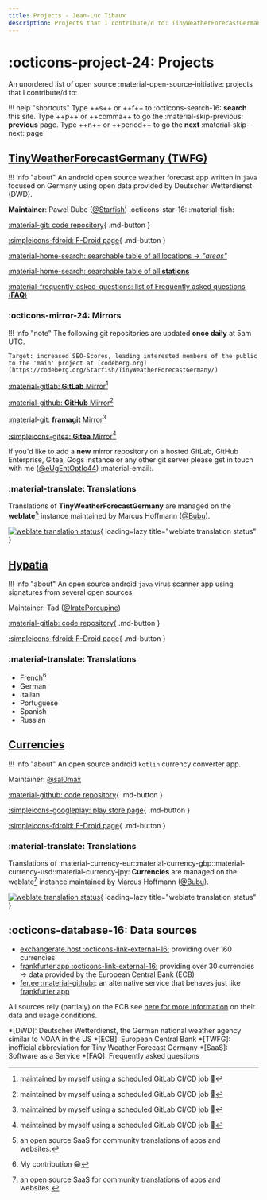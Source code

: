 ```yaml
---
title: Projects - Jean-Luc Tibaux
description: Projects that I contribute/d to: TinyWeatherForecastGermany, Hypatia, Currencies
---
```


# :octicons-project-24: Projects

An unordered list of open source :material-open-source-initiative: projects that I contribute/d to:

!!! help "shortcuts"
    Type ++s++ or ++f++ to :octicons-search-16: **search** this site.
    Type ++p++ or ++comma++ to go the :material-skip-previous: **previous** page.
    Type ++n++ or ++period++ to go the **next** :material-skip-next: page.

## [TinyWeatherForecastGermany (TWFG)](https://tinyweatherforecastgermanygroup.gitlab.io/index/index.html)

!!! info "about"
    An android open source weather forecast app written in `java` focused on Germany using open data provided by Deutscher Wetterdienst (DWD).

**Maintainer**: Pawel Dube ([@Starfish](https://codeberg.org/Starfish)) :octicons-star-16: :material-fish:

[:material-git: code repository](https://codeberg.org/Starfish/TinyWeatherForecastGermany/){ .md-button }

[:simpleicons-fdroid: F-Droid page](https://f-droid.org/packages/de.kaffeemitkoffein.tinyweatherforecastgermany){ .md-button }

[:material-home-search: searchable table of all locations -> *"areas"*](https://tinyweatherforecastgermanygroup.gitlab.io/index/areas.html)

[:material-home-search: searchable table of all **stations**](https://tinyweatherforecastgermanygroup.gitlab.io/index/stations.html)

[:material-frequently-asked-questions: list of Frequently asked questions (**FAQ**)](https://tinyweatherforecastgermanygroup.gitlab.io/index/index.html#faq)

### :octicons-mirror-24: Mirrors

!!! info "note"
    The following git repositories are updated **once daily** at 5am UTC.

    Target: increased SEO-Scores, leading interested members of the public to the 'main' project at [codeberg.org](https://codeberg.org/Starfish/TinyWeatherForecastGermany/)

[:material-gitlab: **GitLab** Mirror](https://gitlab.com/tinyweatherforecastgermanygroup/TinyWeatherForecastGermany)[^1]

[:material-github: **GitHub** Mirror](https://github.com/twfgcicdbot/TinyWeatherForecastGermanyMirror)[^1]

[:material-git: **framagit** Mirror](https://framagit.org/tinyweatherforecastgermanygroup/tinyweatherforecastgermanymirror)[^1]

[:simpleicons-gitea: **Gitea** Mirror](https://gitea.com/tinyweatherforecastgermanygroup/TinyWeatherForecastGermanyMirror)[^1]

If you'd like to add a **new** mirror repository on a hosted GitLab, GitHub Enterprise, Gitea, Gogs instance or any other git server please get in touch with me ([@eUgEntOptIc44](https://codeberg.org/eUgEntOptIc44)) :material-email:. 

### :material-translate: Translations

Translations of **TinyWeatherForecastGermany** are managed on the **weblate**[^2] instance maintained by Marcus Hoffmann ([@Bubu](https://bubu1.eu/)).

[![weblate translation status](https://weblate.bubu1.eu/widgets/tiny-weather-forecast-germany/-/multi-blue.svg "weblate translation status of TinyWeatherForecastGermany")](https://weblate.bubu1.eu/engage/tiny-weather-forecast-germany/){ loading=lazy title="weblate translation status" }

[^1]: maintained by myself using a scheduled GitLab CI/CD job :rocket:
[^2]: an open source SaaS for community translations of apps and websites.

## [Hypatia](https://gitlab.com/divested-mobile/hypatia)

!!! info "about"
    An open source android `java` virus scanner app using signatures from several open sources.

Maintainer: Tad ([@IratePorcupine](https://gitlab.com/IratePorcupine))

[:material-gitlab: code repository](https://gitlab.com/divested-mobile/hypatia){ .md-button }

[:simpleicons-fdroid: F-Droid page](https://f-droid.org/packages/us.spotco.malwarescanner/){ .md-button }

### :material-translate: Translations

* French[^3]
* German
* Italian
* Portuguese
* Spanish
* Russian

[^3]: My contribution :grin:

## [Currencies](https://github.com/sal0max/currencies)

!!! info "about"
    An open source android `kotlin` currency converter app.

Maintainer: [@sal0max](https://github.com/sal0max)

[:material-github: code repository](https://github.com/sal0max/currencies){ .md-button }

[:simpleicons-googleplay: play store page](https://play.google.com/store/apps/details?id=de.salomax.currencies){ .md-button }

[:simpleicons-fdroid: F-Droid page](https://f-droid.org/packages/de.salomax.currencies){ .md-button }

### :material-translate: Translations

Translations of :material-currency-eur::material-currency-gbp::material-currency-usd::material-currency-jpy: **Currencies** are managed on the weblate[^2] instance maintained by Marcus Hoffmann ([@Bubu](https://bubu1.eu/)).

[![weblate translation status](https://weblate.bubu1.eu/widgets/currencies/-/multi-blue.svg "weblate translation status of currencies")](https://weblate.bubu1.eu/engage/currencies){ loading=lazy title="weblate translation status" }


## :octicons-database-16: Data sources

* [exchangerate.host :octicons-link-external-16:](https://exchangerate.host/#/#faq) providing over 160 currencies
* [frankfurter.app :octicons-link-external-16:](https://www.frankfurter.app/docs/) providing over 30 currencies -> data provided by the European Central Bank (ECB)
* [fer.ee :material-github:](https://github.com/narorolib/fer): an alternative service that behaves just like [frankfurter.app](https://www.frankfurter.app/docs/)

All sources rely (partialy) on the ECB see [here for more information](https://www.ecb.europa.eu/stats/policy_and_exchange_rates/euro_reference_exchange_rates/html/index.en.html) on their data and usage conditions.

*[DWD]: Deutscher Wetterdienst, the German national weather agency similar to NOAA in the US
*[ECB]: European Central Bank
*[TWFG]: inofficial abbreviation for Tiny Weather Forecast Germany
*[SaaS]: Software as a Service
*[FAQ]: Frequently asked questions
